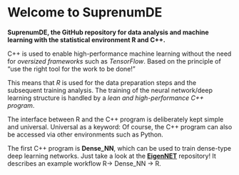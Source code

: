 # Welcome to SuprenumDE

**SuprenumDE, the GitHub repository for data analysis and machine learning with the statistical environment  R and C++.**

C++ is used to enable high-performance machine learning without the need for *oversized frameworks* such as *TensorFlow*. Based on the principle of “use the right tool for the work to be done!”

This means that *R* is used for the data preparation steps and the subsequent training analysis. The training of the neural network/deep learning structure is handled by a *lean and high-performance C++ program*.

The interface between R and the C++ program is deliberately kept simple and universal. Universal as a keyword: Of course, the C++ program can also be accessed via other environments such as Python. 

The first C++ program is **Dense_NN**, which can be used to train dense-type deep learning networks. Just take a look at the [**EigenNET**](https://github.com/SuprenumDE/EigenNET) repository! It describes an example workflow R-> Dense_NN -> R.

